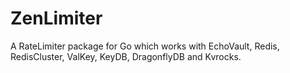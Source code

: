 # ZenLimiter

A RateLimiter package for Go which works with EchoVault, Redis, RedisCluster, ValKey, KeyDB, DragonflyDB and Kvrocks.

